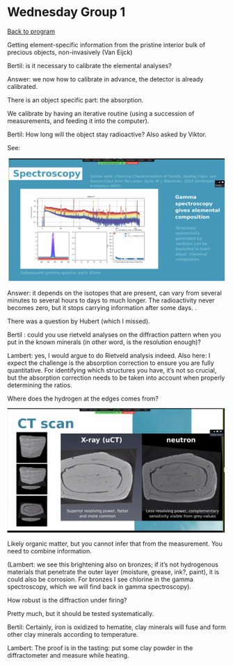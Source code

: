 <!-- Output copied to clipboard! -->


# Wednesday Group 1

[Back to program](https://docs.google.com/document/d/1GOKwR2LbpfNVg7i21ojKSwvFZ5Ajzmi8cpF9yN1WXEQ/edit?usp=sharing)

Getting element-specific information from the pristine interior bulk of precious objects, non-invasively (Van Eijck)

Bertil: is it necessary to calibrate the elemental analyses?

Answer: we now how to calibrate in advance, the detector is already calibrated.

There is an object specific part: the absorption.

We calibrate by having an iterative routine (using a succession of measurements, and feeding it into the computer).

Bertil: How long will the object stay radioactive? Also asked by Viktor.

See: 


![alt_text](images/image2.png "image_tooltip")


Answer: it depends on the isotopes that are present, can vary from several minutes to several hours to days to much longer. The radioactivity never becomes zero, but it stops carrying information after some days. .

There was a question by Hubert (which I missed).

Bertil : could you use rietveld analyses on the diffraction pattern when you put in the known minerals (in other word, is the resolution enough)?

Lambert: yes, I would argue to do Rietveld analysis indeed. Also here: I expect the challenge is the absorption correction to ensure you are fully quantitative. For identifying which structures you have, it’s not so crucial, but the absorption correction needs to be taken into account when properly determining the ratios.

Where does the hydrogen at the edges  comes from? 




![alt_text](images/image3.png "image_tooltip")


Likely organic matter, but you cannot infer that from the measurement. You need to combine information.

(Lambert: we see this brightening also on bronzes; if it’s not hydrogenous materials that penetrate the outer layer (moisture, grease, ink?, paint), it is could also be corrosion. For bronzes I see chlorine in the gamma spectroscopy, which we will find back in gamma spectroscopy).

How robust is the diffraction under firing?

Pretty much, but it should be tested systematically.

Bertil: Certainly, iron is oxidized  to hematite, clay minerals will fuse and form other clay minerals according to temperature.

Lambert: The proof is in the tasting: put some clay powder in the diffractometer and measure while heating.

